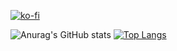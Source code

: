 [![ko-fi](https://ko-fi.com/img/githubbutton_sm.svg)](https://ko-fi.com/M4M2CZ9B1)

![Anurag's GitHub stats](https://github-readme-stats.vercel.app/api?username=OakleyCord&count_private=true&show_icons=true&theme=radical)
[![Top Langs](https://github-readme-stats.vercel.app/api/top-langs/?username=OakleyCord&layout=compact&theme=radical)](https://github.com/anuraghazra/github-readme-stats)
<!--
**HappyCord/HappyCord** is a ✨ _special_ ✨ repository because its `README.md` (this file) appears on your GitHub profile.

Here are some ideas to get you started:

- 🔭 I’m currently working on ...
- 🌱 I’m currently learning ...
- 👯 I’m looking to collaborate on ...
- 🤔 I’m looking for help with ...
- 💬 Ask me about ...
- 📫 How to reach me: ...
- 😄 Pronouns: ...
- ⚡ Fun fact: ...
-->
